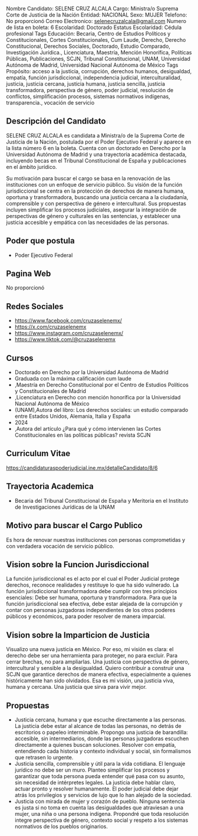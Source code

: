 Nombre Candidato: SELENE CRUZ ALCALA
Cargo: Ministra/o Suprema Corte de Justicia de la Nación
Entidad: NACIONAL
Sexo: MUJER
Telefono: No proporcionó
Correo Electronico: selenecruzalcala@gmail.com
Numero de lista en boleta: 6
Escolaridad: Doctorado
Estatus Escolaridad: Cédula profesional
Tags Educación: Becaria, Centro de Estudios Políticos y Constitucionales, Cortes Constitucionales, Cum Laude, Derecho, Derecho Constitucional, Derechos Sociales, Doctorado, Estudio Comparado, Investigación Jurídica., Licenciatura, Maestría, Mención Honorífica, Políticas Públicas, Publicaciones, SCJN, Tribunal Constitucional, UNAM, Universidad Autónoma de Madrid, Universidad Nacional Autónoma de México
Tags Propósito: acceso a la justicia, corrupción, derechos humanos, desigualdad, empatía, función jurisdiccional, independencia judicial, interculturalidad, justicia, justicia cercana, justicia humana, justicia sencilla, justicia transformadora, perspectiva de género, poder judicial, resolución de conflictos, simplificación procesos, sistemas normativos indígenas, transparencia., vocación de servicio


## Descripción del Candidato 

SELENE CRUZ ALCALA es candidata a Ministra/o de la Suprema Corte de Justicia de la Nación, postulada por el Poder Ejecutivo Federal y aparece en la lista número 6 en la boleta. Cuenta con un doctorado en Derecho por la Universidad Autónoma de Madrid y una trayectoria académica destacada, incluyendo becas en el Tribunal Constitucional de España y publicaciones en el ámbito jurídico. 

Su motivación para buscar el cargo se basa en la renovación de las instituciones con un enfoque de servicio público. Su visión de la función jurisdiccional se centra en la protección de derechos de manera humana, oportuna y transformadora, buscando una justicia cercana a la ciudadanía, comprensible y con perspectiva de género e intercultural. Sus propuestas incluyen simplificar los procesos judiciales, asegurar la integración de perspectivas de género y culturales en las sentencias, y establecer una justicia accesible y empática con las necesidades de las personas.


## Poder que postula

- Poder Ejecutivo Federal


## Pagina Web

No proporcionó


## Redes Sociales

- https://www.facebook.com/cruzaselenemx/
- https://x.com/cruzaselenemx
- https://www.instagram.com/cruzaselenemx/
- https://www.tiktok.com/@cruzaselenemx


## Cursos

- Doctorado en Derecho por la Universidad Autónoma de Madrid
- Graduada con la máxima calificación cum laude
- ,Maestría en Derecho Constitucional por el Centro de Estudios Políticos y Constitucionales de Madrid
- ,Licenciatura en Derecho con mención honorífica por la Universidad Nacional Autónoma de México
- (UNAM),Autora del libro: Los derechos sociales: un estudio comparado entre Estados Unidos, Alemania, Italia y España
- 2024
- ,Autora del artículo ¿Para qué y cómo intervienen las Cortes Constitucionales en las políticas públicas? revista SCJN


## Curriculum Vitae

https://candidaturaspoderjudicial.ine.mx/detalleCandidato/8/6


## Trayectoria Academica

- Becaria del Tribunal Constitucional de España y Meritoria en el Instituto de Investigaciones Jurídicas de la UNAM


## Motivo para buscar el Cargo Publico

Es hora de renovar nuestras instituciones con personas comprometidas y con verdadera vocación de servicio público.


## Vision sobre la Funcion Jurisdiccional

La función jurisdiccional es el acto por el cual el Poder Judicial protege derechos, reconoce realidades y restituye lo que ha sido vulnerado. La función jurisdiccional transformadora debe cumplir con tres principios esenciales: Debe ser humana, oportuna y transformadora. Para que la función jurisdiccional sea efectiva, debe estar alejada de la corrupción y contar con personas juzgadoras independientes de los otros poderes públicos y económicos, para poder resolver de manera imparcial.


## Vision sobre la Imparticion de Justicia

Visualizo una nueva justicia en México. Por eso, mi visión es clara: el derecho debe ser una herramienta para proteger, no para excluir. Para cerrar brechas, no para ampliarlas. Una justicia con perspectiva de género, intercultural y sensible a la desigualdad. Quiero contribuir a construir una SCJN que garantice derechos de manera efectiva, especialmente a quienes históricamente han sido olvidados. Esa es mi visión, una justicia viva, humana y cercana. Una justicia que sirva para vivir mejor.


## Propuestas

- Justicia cercana, humana y que escuche directamente a las personas. La justicia debe estar al alcance de todas las personas, no detrás de escritorios o papeleo interminable. Propongo una justicia de barandilla: accesible, sin intermediarios, donde las personas juzgadoras escuchen directamente a quienes buscan soluciones. Resolver con empatía, entendiendo cada historia y contexto individual y social, sin formalismos que retrasen lo urgente.
- Justicia sencilla, comprensible y útil para la vida cotidiana. El lenguaje jurídico no debe ser un muro. Planteo simplificar los procesos y garantizar que toda persona pueda entender qué pasa con su asunto, sin necesidad de intérpretes legales. La justicia debe hablar claro, actuar pronto y resolver humanamente. El poder judicial debe dejar atrás los privilegios y servicios de lujo que lo han alejado de la sociedad.
- Justicia con mirada de mujer y corazón de pueblo. Ninguna sentencia es justa si no toma en cuenta las desigualdades que atraviesan a una mujer, una niña o una persona indígena. Propondré que toda resolución integre perspectiva de género, contexto social y respeto a los sistemas normativos de los pueblos originarios.

